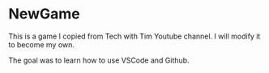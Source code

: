 # NewGame

This is a game I copied from Tech with Tim Youtube channel. I will modify it to become my own. 

The goal was to learn how to use VSCode and Github. 
